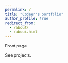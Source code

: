 ```yaml
---
permalink: /
title: "Codeer's portfolio"
author_profile: true
redirect_from: 
  - /about/
  - /about.html
---
```


Front page

See projects.